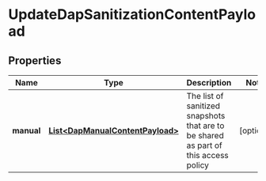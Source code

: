 

# UpdateDapSanitizationContentPayload


## Properties

Name | Type | Description | Notes
------------ | ------------- | ------------- | -------------
**manual** | [**List&lt;DapManualContentPayload&gt;**](DapManualContentPayload.md) | The list of sanitized snapshots that are to be shared as part of this access policy |  [optional]



